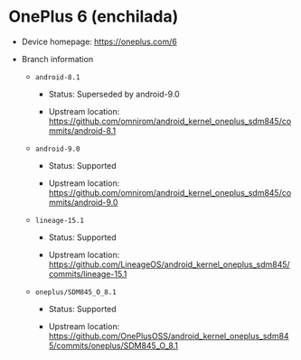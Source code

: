 # OnePlus 6 (enchilada)

* Device homepage: https://oneplus.com/6

* Branch information

  * `android-8.1`

    * Status: Superseded by android-9.0

    * Upstream location: https://github.com/omnirom/android_kernel_oneplus_sdm845/commits/android-8.1

  * `android-9.0`

    * Status: Supported

    * Upstream location: https://github.com/omnirom/android_kernel_oneplus_sdm845/commits/android-9.0

  * `lineage-15.1`

    * Status: Supported

    * Upstream location: https://github.com/LineageOS/android_kernel_oneplus_sdm845/commits/lineage-15.1

  * `oneplus/SDM845_O_8.1`

    * Status: Supported

    * Upstream location: https://github.com/OnePlusOSS/android_kernel_oneplus_sdm845/commits/oneplus/SDM845_O_8.1
